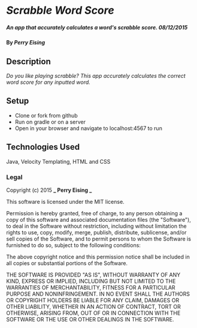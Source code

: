 # _Scrabble Word Score_

##### _An app that accurately calculates a word's scrabble score.  08/12/2015_

#### By _**Perry Eising**_

## Description

_Do you like playing scrabble? This app accurately calculates the correct word score for any inputted word._

## Setup

* Clone or fork from github
* Run on gradle or on a server
* Open in your browser and navigate to localhost:4567 to run


## Technologies Used

Java, Velocity Templating, HTML and CSS

### Legal

Copyright (c) 2015 **_ Perry Eising _**

This software is licensed under the MIT license.

Permission is hereby granted, free of charge, to any person obtaining a copy
of this software and associated documentation files (the "Software"), to deal
in the Software without restriction, including without limitation the rights
to use, copy, modify, merge, publish, distribute, sublicense, and/or sell
copies of the Software, and to permit persons to whom the Software is
furnished to do so, subject to the following conditions:

The above copyright notice and this permission notice shall be included in
all copies or substantial portions of the Software.

THE SOFTWARE IS PROVIDED "AS IS", WITHOUT WARRANTY OF ANY KIND, EXPRESS OR
IMPLIED, INCLUDING BUT NOT LIMITED TO THE WARRANTIES OF MERCHANTABILITY,
FITNESS FOR A PARTICULAR PURPOSE AND NONINFRINGEMENT. IN NO EVENT SHALL THE
AUTHORS OR COPYRIGHT HOLDERS BE LIABLE FOR ANY CLAIM, DAMAGES OR OTHER
LIABILITY, WHETHER IN AN ACTION OF CONTRACT, TORT OR OTHERWISE, ARISING FROM,
OUT OF OR IN CONNECTION WITH THE SOFTWARE OR THE USE OR OTHER DEALINGS IN
THE SOFTWARE.
